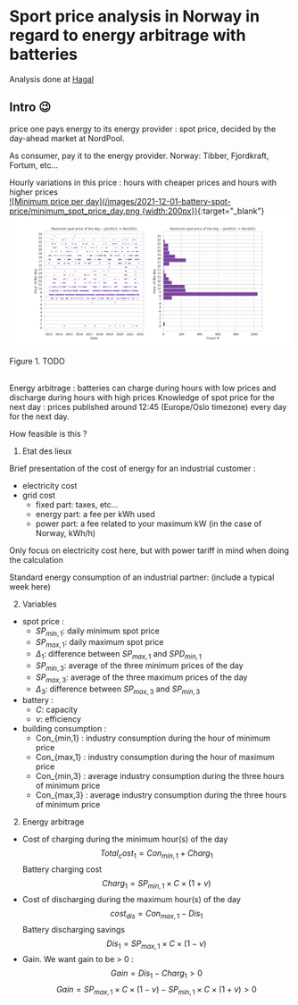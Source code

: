 # Sport price analysis in Norway in regard to energy arbitrage with batteries

Analysis done at [Hagal](www.hagal.com)


## Intro :wink:

price one pays energy to its energy provider : spot price, decided by the day-ahead market at NordPool.  

As consumer, pay it to the energy provider. Norway: Tibber, Fjordkraft, Fortum, etc...  

Hourly variations in this price : hours with cheaper prices and hours with higher prices  
[![Minimum price per day](/images/2021-12-01-battery-spot-price/minimum_spot_price_day.png {width:200px})](/images/2021-12-01-battery-spot-price/minimum_spot_price_day.png){:target="_blank"}
[![Maximum price per day](/images/2021-12-01-battery-spot-price/maximum_spot_price_day.png)](/images/2021-12-01-battery-spot-price/maximum_spot_price_day.png)
<figcaption>Figure 1. TODO</figcaption>
<br/>

Energy arbitrage : batteries can charge during hours with low prices and discharge during hours with high prices
Knowledge of spot price for the next day : prices published around 12:45 (Europe/Oslo timezone) every day for the next day. 

How feasible is this ?

1. Etat des lieux

Brief presentation of the cost of energy for an industrial customer : 
 - electricity cost
 - grid cost
    - fixed part: taxes, etc...
    - energy part: a fee per kWh used
    - power part: a fee related to your maximum kW (in the case of Norway, kWh/h)

Only focus on electricity cost here, but with power tariff in mind when doing the calculation

Standard energy consumption of an industrial partner: (include a typical week here)

2. Variables

 - spot price : 
    - $SP_{min,1}$: daily minimum spot price
    - $SP_{max,1}$: daily maximum spot price
    - $\Delta_1$: difference between $SP_{max,1}$ and $SPD_{min,1}$
    - $SP_{min,3}$: average of the three minimum prices of the day
    - $SP_{max,3}$: average of the three maximum prices of the day
    - $\Delta_3$: difference between $SP_{max,3}$ and $SP_{min,3}$
 - battery : 
    - $C$: capacity
    - $\nu$: efficiency
 - building consumption : 
    - Con_{min,1} : industry consumption during the hour of minimum price
    - Con_{max,1} : industry consumption during the hour of maximum price
    - Con_{min,3} : average industry consumption during the three hours of minimum price
    - Con_{max,3} : average industry consumption during the three hours of minimum price

2. Energy arbitrage
 - Cost of charging during the minimum hour(s) of the day
$$
Total_cost_{1} = Con_{min,1} + Charg_{1}
$$
Battery charging cost
$$
Charg_{1} = SP_{min,1} \times C \times (1+\nu)
$$
 - Cost of discharging during the maximum hour(s) of the day
$$
cost_{dis} = Con_{max,1} - Dis_{1}
$$
Battery discharging savings
$$
Dis_{1} = SP_{max,1} \times C \times (1-\nu)
$$
 - Gain. We want gain to be > 0 : 
$$
Gain = Dis_{1} - Charg_{1} > 0
$$ 
$$
Gain = SP_{max,1} \times C \times (1-\nu) - SP_{min,1} \times C \times (1+\nu) > 0
$$ 
